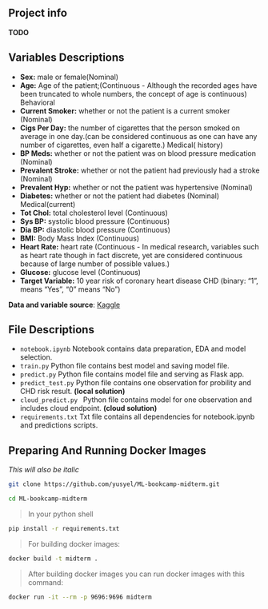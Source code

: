 ## Project info 
**TODO**

## Variables Descriptions

 * **Sex:** male or female(Nominal)
* **Age:** Age of the patient;(Continuous - Although the recorded ages have been truncated to whole numbers, the concept of age is continuous)
Behavioral
* **Current Smoker:** whether or not the patient is a current smoker (Nominal)
* **Cigs Per Day:** the number of cigarettes that the person smoked on average in one day.(can be considered continuous as one can have any number of cigarettes, even half a cigarette.)
Medical( history)
* **BP Meds:** whether or not the patient was on blood pressure medication (Nominal)
* **Prevalent Stroke:** whether or not the patient had previously had a stroke (Nominal)
* **Prevalent Hyp:** whether or not the patient was hypertensive (Nominal)
* **Diabetes:** whether or not the patient had diabetes (Nominal)
Medical(current)
* **Tot Chol:** total cholesterol level (Continuous)
* **Sys BP:** systolic blood pressure (Continuous)
* **Dia BP:** diastolic blood pressure (Continuous)
* **BMI:** Body Mass Index (Continuous)
* **Heart Rate:** heart rate (Continuous - In medical research, variables such as heart rate though in fact discrete, yet are considered continuous because of large number of possible values.)
* **Glucose:** glucose level (Continuous)
* **Target Variable:** 10 year risk of coronary heart disease CHD (binary: “1”, means “Yes”, “0” means “No”)


**Data and variable source**:  [Kaggle](https://www.kaggle.com/dileep070/heart-disease-prediction-using-logistic-regression)



## File Descriptions

* `notebook.ipynb`  Notebook contains data  preparation, EDA and model selection.
* `train.py` Python file contains best model and saving model file. 
* `predict.py` Python file contains model file and serving as Flask app.
* `predict_test.py` Python file contains one observation for probility and CHD risk result. **(local solution)**
* `cloud_predict.py ` Python file contains model for one observation and includes cloud endpoint. **(cloud solution)**
* `requirements.txt` Txt file contains all dependencies  for notebook.ipynb and predictions scripts. 


## Preparing And Running Docker Images



_This will also be italic_

```bash
git clone https://github.com/yusyel/ML-bookcamp-midterm.git
```


```bash
cd ML-bookcamp-midterm
```

> In your python shell
```bash
pip install -r requirements.txt
```

> For building docker images:
```bash
docker build -t midterm .
```
> After building docker images you can run docker images with this command:

```bash
docker run -it --rm -p 9696:9696 midterm
```